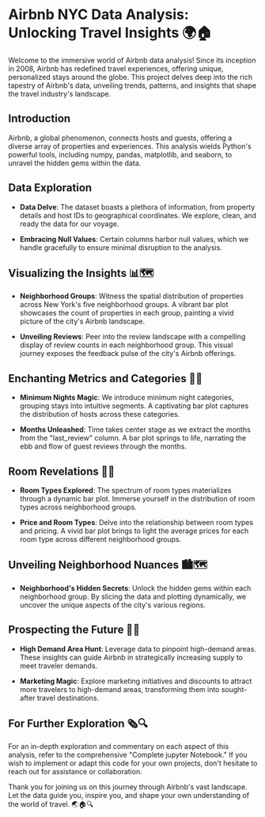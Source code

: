 # Airbnb NYC Data Analysis: Unlocking Travel Insights 🌍🏠

Welcome to the immersive world of Airbnb data analysis! Since its inception in 2008, Airbnb has redefined travel experiences, offering unique, personalized stays around the globe. This project delves deep into the rich tapestry of Airbnb's data, unveiling trends, patterns, and insights that shape the travel industry's landscape.

## Introduction

Airbnb, a global phenomenon, connects hosts and guests, offering a diverse array of properties and experiences. This analysis wields Python's powerful tools, including numpy, pandas, matplotlib, and seaborn, to unravel the hidden gems within the data.

## Data Exploration

- **Data Delve**: The dataset boasts a plethora of information, from property details and host IDs to geographical coordinates. We explore, clean, and ready the data for our voyage.

- **Embracing Null Values**: Certain columns harbor null values, which we handle gracefully to ensure minimal disruption to the analysis.

## Visualizing the Insights 📊🗺️

- **Neighborhood Groups**: Witness the spatial distribution of properties across New York's five neighborhood groups. A vibrant bar plot showcases the count of properties in each group, painting a vivid picture of the city's Airbnb landscape.

- **Unveiling Reviews**: Peer into the review landscape with a compelling display of review counts in each neighborhood group. This visual journey exposes the feedback pulse of the city's Airbnb offerings.

## Enchanting Metrics and Categories 🌌🛌

- **Minimum Nights Magic**: We introduce minimum night categories, grouping stays into intuitive segments. A captivating bar plot captures the distribution of hosts across these categories.

- **Months Unleashed**: Time takes center stage as we extract the months from the "last_review" column. A bar plot springs to life, narrating the ebb and flow of guest reviews through the months.

## Room Revelations 🏡🛌

- **Room Types Explored**: The spectrum of room types materializes through a dynamic bar plot. Immerse yourself in the distribution of room types across neighborhood groups.

- **Price and Room Types**: Delve into the relationship between room types and pricing. A vivid bar plot brings to light the average prices for each room type across different neighborhood groups.

## Unveiling Neighborhood Nuances 🏙️🗺️

- **Neighborhood's Hidden Secrets**: Unlock the hidden gems within each neighborhood group. By slicing the data and plotting dynamically, we uncover the unique aspects of the city's various regions.

## Prospecting the Future 🚀✨

- **High Demand Area Hunt**: Leverage data to pinpoint high-demand areas. These insights can guide Airbnb in strategically increasing supply to meet traveler demands.

- **Marketing Magic**: Explore marketing initiatives and discounts to attract more travelers to high-demand areas, transforming them into sought-after travel destinations.

## For Further Exploration 🗞️🔍

For an in-depth exploration and commentary on each aspect of this analysis, refer to the comprehensive "Complete jupyter Notebook." If you wish to implement or adapt this code for your own projects, don't hesitate to reach out for assistance or collaboration.

Thank you for joining us on this journey through Airbnb's vast landscape. Let the data guide you, inspire you, and shape your own understanding of the world of travel. 🌏🏠🔍
